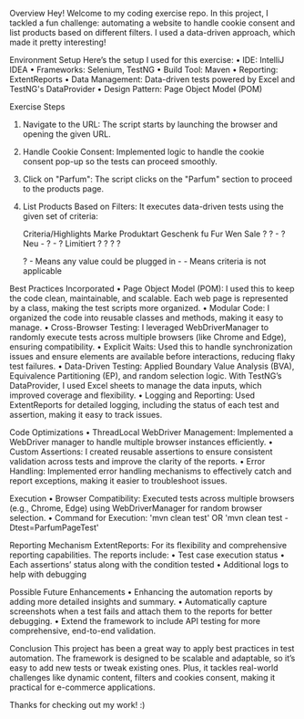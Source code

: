 Overview
Hey! Welcome to my coding exercise repo. In this project, I tackled a fun challenge: automating a website to handle cookie consent and list products based on different filters. I used a data-driven approach, which made it pretty interesting!

Environment Setup
Here’s the setup I used for this exercise:
•	IDE: IntelliJ IDEA
•	Frameworks: Selenium, TestNG
•	Build Tool: Maven
•	Reporting: ExtentReports
•	Data Management: Data-driven tests powered by Excel and TestNG's DataProvider
•	Design Pattern: Page Object Model (POM)

Exercise Steps
1.	Navigate to the URL: The script starts by launching the browser and opening the given URL.
2.	Handle Cookie Consent: Implemented logic to handle the cookie consent pop-up so the tests can proceed smoothly.
3.	Click on "Parfum": The script clicks on the "Parfum" section to proceed to the products page.
4.	List Products Based on Filters: It executes data-driven tests using the given set of criteria:
   
      Criteria/Highlights	Marke	Produktart	Geschenk fu	Fur Wen
      Sale	               ?	      ?	         -	         ?
      Neu	                 -	      ?	         -	         ?
      Limitiert	           ?	      ?	         ?	         ?

      ?  - Means any value could be plugged in         -  - Means criteria is not applicable

Best Practices Incorporated
•	Page Object Model (POM): I used this to keep the code clean, maintainable, and scalable. Each web page is represented by a class, making the test scripts more organized.
•	Modular Code: I organized the code into reusable classes and methods, making it easy to manage.
•	Cross-Browser Testing: I leveraged WebDriverManager to randomly execute tests across multiple browsers (like Chrome and Edge), ensuring compatibility.
•	Explicit Waits: Used this to handle synchronization issues and ensure elements are available before interactions, reducing flaky test failures.
•	Data-Driven Testing: Applied Boundary Value Analysis (BVA), Equivalence Partitioning (EP), and random selection logic. With TestNG’s DataProvider, I used Excel sheets to manage the data inputs, which improved coverage and flexibility.
•	Logging and Reporting: Used ExtentReports for detailed logging, including the status of each test and assertion, making it easy to track issues.

Code Optimizations
•	ThreadLocal WebDriver Management: Implemented a WebDriver manager to handle multiple browser instances efficiently.
•	Custom Assertions: I created reusable assertions to ensure consistent validation across tests and improve the clarity of the reports.
•	Error Handling: Implemented error handling mechanisms to effectively catch and report exceptions, making it easier to troubleshoot issues.

Execution
•	Browser Compatibility:  Executed tests across multiple browsers (e.g., Chrome, Edge) using WebDriverManager for random browser selection.
•	Command for Execution: 'mvn clean test' OR 'mvn clean test -Dtest=ParfumPageTest'

Reporting Mechanism
ExtentReports: For its flexibility and comprehensive reporting capabilities. The reports include:
•	Test case execution status
•	Each assertions’ status along with the condition tested
•	Additional logs to help with debugging

Possible Future Enhancements
•	Enhancing the automation reports by adding more detailed insights and summary.
•	Automatically capture screenshots when a test fails and attach them to the reports for better debugging.
•	Extend the framework to include API testing for more comprehensive, end-to-end validation.

Conclusion
This project has been a great way to apply best practices in test automation. The framework is designed to be scalable and adaptable, so it’s easy to add new tests or tweak existing ones. Plus, it tackles real-world challenges like dynamic content, filters and cookies consent, making it practical for e-commerce applications.

Thanks for checking out my work! :) 
